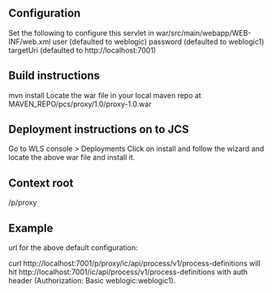 Configuration
-------------
Set the following to configure this servlet in war/src/main/webapp/WEB-INF/web.xml
user (defaulted to weblogic)
password (defaulted to weblogic1)
targetUri (defaulted to http://localhost:7001)

Build instructions
------------------
mvn install
Locate the war file in your local maven repo at MAVEN_REPO/pcs/proxy/1.0/proxy-1.0.war

Deployment instructions on to JCS
---------------------------------
Go to WLS console > Deployments
Click on install and follow the wizard and locate the above war file and install it.

Context root
------------
/p/proxy

Example
-------
url for the above default configuration:

curl http://localhost:7001/p/proxy/ic/api/process/v1/process-definitions
will hit http://localhost:7001/ic/api/process/v1/process-definitions with auth header (Authorization: Basic weblogic:weblogic1).

